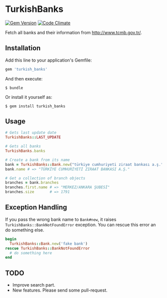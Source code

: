 # TurkishBanks 

[![Gem Version](https://badge.fury.io/rb/turkish_banks.svg)](http://badge.fury.io/rb/turkish_banks)
[![Code Climate](https://codeclimate.com/github/enderahmetyurt/turkish_support/badges/gpa.svg)](https://codeclimate.com/github/enderahmetyurt/turkish_support)

Fetch all banks and their information from http://www.tcmb.gov.tr/.

## Installation

Add this line to your application's Gemfile:

```ruby
gem 'turkish_banks'
```

And then execute:

    $ bundle

Or install it yourself as:

    $ gem install turkish_banks

## Usage

```ruby
# Gets last update date
TurkishBanks::LAST_UPDATE

# Gets all banks
TurkishBanks.banks

# Create a bank from its name
bank = TurkishBanks::Bank.new("türkiye cumhuriyeti ziraat bankası a.ş.")
bank.name # => "TÜRKİYE CUMHURİYETİ ZIRAAT BANKASI A.Ş."

# Get a collection of branch objects
branches = bank.branches
branches.first.name # => "MERKEZ/ANKARA ŞUBESİ"
branches.size       # => 1791
```

## Exception Handling

If you pass the wrong bank name to `Bank#new`, it raises `TurkishBanks::BankNotFoundError` exception. You can rescue this error an do something else.

```ruby
begin
  TurkishBanks::Bank.new('fake bank')
rescue TurkishBanks::BankNotFoundError
  # do something here
end
``` 

## TODO
* Improve search part.
* New features. Please send some pull-request.
